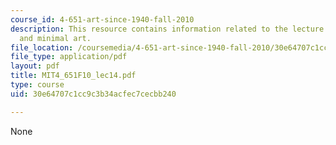 ```yaml
---
course_id: 4-651-art-since-1940-fall-2010
description: This resource contains information related to the lecture - Frank Stella
  and minimal art.
file_location: /coursemedia/4-651-art-since-1940-fall-2010/30e64707c1cc9c3b34acfec7cecbb240_MIT4_651F10_lec14.pdf
file_type: application/pdf
layout: pdf
title: MIT4_651F10_lec14.pdf
type: course
uid: 30e64707c1cc9c3b34acfec7cecbb240

---
```

None